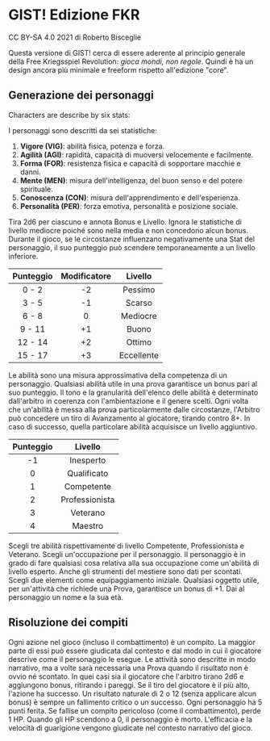 # GIST! Edizione FKR

CC BY-SA 4.0 2021 di Roberto Bisceglie

Questa versione di GIST! cerca di essere aderente al principio generale della Free Kriegsspiel Revolution: *gioca mondi, non regole*. Quindi è ha un design ancora più minimale e freeform rispetto all'edizione "core".

## Generazione dei personaggi

Characters are describe by six stats:

I personaggi sono descritti da sei statistiche:

1. **Vigore (VIG)**: abilità fisica, potenza e forza.
2. **Agilità (AGI)**: rapidità, capacità di muoversi velocemente e facilmente.
3. **Forma (FOR)**: resistenza fisica e capacità di sopportare macchie e danni.
4. **Mente (MEN)**: misura dell'intelligenza, del buon senso e del potere spirituale.
5. **Conoscenza (CON)**: misura dell'apprendimento e dell'esperienza.
6. **Personalità (PER)**: forza emotiva, personalità e posizione sociale.

Tira 2d6 per ciascuno e annota Bonus e Livello. Ignora le statistiche di livello mediocre poiché sono nella media e non concedono alcun bonus. Durante il gioco, se le circostanze influenzano negativamente una Stat del personaggio, il suo punteggio può scendere temporaneamente a un livello inferiore.

| Punteggio | Modificatore | Livello    |
|:---------:|:------------:|:----------:|
| 0 - 2     | -2           | Pessimo    |
| 3 - 5     | -1           | Scarso     |
| 6 - 8     | 0            | Mediocre   |
| 9 - 11    | +1           | Buono      |
| 12 - 14   | +2           | Ottimo     |
| 15 - 17   | +3           | Eccellente |

Le abilità sono una misura approssimativa della competenza di un personaggio. Qualsiasi abilità utile in una prova garantisce un bonus pari al suo punteggio. Il tono e la granularità dell'elenco delle abilità è determinato dall'arbitro in coerenza con l'ambientazione e il genere scelti.
Ogni volta che un'abilità è messa alla prova particolarmente dalle circostanze, l'Arbitro può concedere un tiro di Avanzamento al giocatore, tirando contro 8+. In caso di successo, quella particolare abilità acquisisce un livello aggiuntivo.

| Punteggio | Livello        |
|:---------:|:--------------:|
| -1        | Inesperto      |
| 0         | Qualificato    |
| 1         | Competente     |
| 2         | Professionista |
| 3         | Veterano       |
| 4         | Maestro        |

Scegli tre abilità rispettivamente di livello Competente, Professionista e Veterano.
Scegli un'occupazione per il personaggio. Il personaggio è in grado di fare qualsiasi cosa relativa alla sua occupazione come un'abilità di livello esperto. Anche gli strumenti del mestiere sono dati per scontati.
Scegli due elementi come equipaggiamento iniziale. Qualsiasi oggetto utile, per un'attività che richiede una Prova, garantisce un bonus di +1.
Dai al personaggio un nome e la sua età.

## Risoluzione dei compiti

Ogni azione nel gioco (incluso il combattimento) è un compito. La maggior parte di essi può essere giudicata dal contesto e dal modo in cui il giocatore descrive come il personaggio le esegue.
Le attività sono descritte in modo narrativo, ma a volte sarà necessaria una Prova quando il risultato non è ovvio né scontato.
In quei casi sia il giocatore che l'arbitro tirano 2d6 e aggiungono bonus, ritirando i pareggi. Se il tiro del giocatore è il più alto, l'azione ha successo.
Un risultato naturale di 2 o 12 (senza applicare alcun bonus) è sempre un fallimento critico o un successo.
Ogni personaggio ha 5 punti ferita. Se fallise un compito pericoloso (come il combattimento), perde 1 HP. Quando gli HP scendono a 0, il personaggio è morto. L'efficacia e la velocità di guarigione vengono giudicate nel contesto narrativo del gioco.
